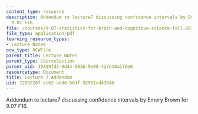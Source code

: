 ```yaml
---
content_type: resource
description: Addendum to lecture7 discussing confidence intervals by Emery Brown for
  9.07 F16.
file: /courses/9-07-statistics-for-brain-and-cognitive-science-fall-2016/7289220fec62add0583f92981cd43048_MIT9_07F16_lec7_addendum.pdf
file_type: application/pdf
learning_resource_types:
- Lecture Notes
ocw_type: OCWFile
parent_title: Lecture Notes
parent_type: CourseSection
parent_uid: 39499fd5-0d44-603b-9e08-427e10a178e6
resourcetype: Document
title: Lecture 7 Addendum
uid: 7289220f-ec62-add0-583f-92981cd43048
---
```

Addendum to lecture7 discussing confidence intervals by Emery Brown for 9.07 F16.

